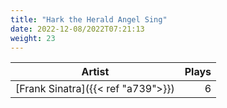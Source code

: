 ```yaml
---
title: "Hark the Herald Angel Sing"
date: 2022-12-08/2022T07:21:13
weight: 23
---
```




 Artist | Plays 
----- | -----:
[Frank Sinatra]({{< ref "a739">}}) | 6
